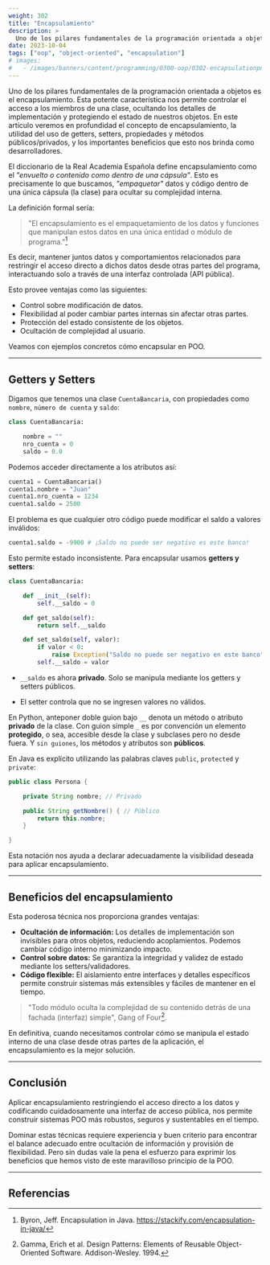 ```yaml
---
weight: 302
title: "Encapsulamiento"
description: >
  Uno de los pilares fundamentales de la programación orientada a objetos es la encapsulación. Esta poderosa característica nos permite controlar el acceso a los miembros de una clase, ocultando los detalles de implementación y protegiendo el estado de nuestros objetos. En este artículo profundizaremos en el concepto de encapsulación, la utilidad de los getters, setters, propiedades y métodos públicos/privados, así como en los importantes beneficios que esto nos proporciona como desarrolladores.
date: 2023-10-04
tags: ["oop", "object-oriented", "encapsulation"]
# images:
#   - /images/banners/content/programming/0300-oop/0302-encapsulationpng
---
```


Uno de los pilares fundamentales de la programación orientada a objetos es el encapsulamiento. Esta potente característica nos permite controlar el acceso a los miembros de una clase, ocultando los detalles de implementación y protegiendo el estado de nuestros objetos. En este artículo veremos en profundidad el concepto de encapsulamiento, la utilidad del uso de getters, setters, propiedades y métodos públicos/privados, y los importantes beneficios que esto nos brinda como desarrolladores.


El diccionario de la Real Academia Española define encapsulamiento como el *"envuelto o contenido como dentro de una cápsula"*. Esto es precisamente lo que buscamos, *"empaquetar"* datos y código dentro de una única cápsula (la clase) para ocultar su complejidad interna.

La definición formal sería:

> "El encapsulamiento es el empaquetamiento de los datos y funciones que manipulan estos datos en una única entidad o módulo de programa."[^1]

Es decir, mantener juntos datos y comportamientos relacionados para restringir el acceso directo a dichos datos desde otras partes del programa, interactuando solo a través de una interfaz controlada (API pública).

Esto provee ventajas como las siguientes:

- Control sobre modificación de datos.
- Flexibilidad al poder cambiar partes internas sin afectar otras partes.
- Protección del estado consistente de los objetos.
- Ocultación de complejidad al usuario.

Veamos con ejemplos concretos cómo encapsular en POO.

---

## Getters y Setters

Digamos que tenemos una clase `CuentaBancaria`, con propiedades como `nombre`, `número de cuenta` y `saldo`:

```python
class CuentaBancaria:

    nombre = ""
    nro_cuenta = 0
    saldo = 0.0
```

Podemos acceder directamente a los atributos así:

```python
cuenta1 = CuentaBancaria()
cuenta1.nombre = "Juan"
cuenta1.nro_cuenta = 1234
cuenta1.saldo = 2500
```

El problema es que cualquier otro código puede modificar el saldo a valores inválidos:

```python
cuenta1.saldo = -9900 # ¡Saldo no puede ser negativo es este banco!
```

Esto permite estado inconsistente. Para encapsular usamos **getters y setters**:

```python
class CuentaBancaria:

    def __init__(self):
        self.__saldo = 0

    def get_saldo(self):
        return self.__saldo

    def set_saldo(self, valor):
        if valor < 0:
            raise Exception("Saldo no puede ser negativo en este banco")
        self.__saldo = valor
```

- `__saldo` es ahora **privado**. Solo se manipula mediante los getters y setters públicos.

- El setter controla que no se ingresen valores no válidos.

En Python, anteponer doble guion bajo `__` denota un método o atributo **privado** de la clase. Con guion simple `_` es por convención un elemento **protegido**, o sea, accesible desde la clase y subclases pero no desde fuera. Y `sin guiones`, los métodos y atributos son **públicos**.

En Java es explícito utilizando las palabras claves `public`, `protected` y `private`:
```java
public class Persona {

    private String nombre; // Privado

    public String getNombre() { // Público
        return this.nombre;
    }

}
```

Esta notación nos ayuda a declarar adecuadamente la visibilidad deseada para aplicar encapsulamiento.

---

## Beneficios del encapsulamiento

Esta poderosa técnica nos proporciona grandes ventajas:

- **Ocultación de información:** Los detalles de implementación son invisibles para otros objetos, reduciendo acoplamientos. Podemos cambiar código interno minimizando impacto.
- **Control sobre datos:** Se garantiza la integridad y validez de estado mediante los setters/validadores.
- **Código flexible:** El aislamiento entre interfaces y detalles específicos permite construir sistemas más extensibles y fáciles de mantener en el tiempo.

> "Todo módulo oculta la complejidad de su contenido detrás de una fachada (interfaz) simple", Gang of Four[^2].

En definitiva, cuando necesitamos controlar cómo se manipula el estado interno de una clase desde otras partes de la aplicación, el encapsulamiento es la mejor solución.

---

## Conclusión

Aplicar encapsulamiento restringiendo el acceso directo a los datos y codificando cuidadosamente una interfaz de acceso pública, nos permite construir sistemas POO más robustos, seguros y sustentables en el tiempo.

Dominar estas técnicas requiere experiencia y buen criterio para encontrar el balance adecuado entre ocultación de información y provisión de flexibilidad. Pero sin dudas vale la pena el esfuerzo para exprimir los beneficios que hemos visto de este maravilloso principio de la POO.

---

## Referencias

[^1]: Byron, Jeff. Encapsulation in Java. https://stackify.com/encapsulation-in-java/
[^2]: Gamma, Erich et al. Design Patterns: Elements of Reusable Object-Oriented Software. Addison-Wesley. 1994.
